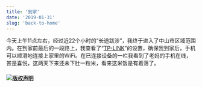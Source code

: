 ```yaml
---
title: '到家'
date: '2019-01-31'
slug: 'back-to-home'
---
```


今天上午11点左右，经过近22个小时的“长途跋涉”，我终于进入了中山市区域范围内。在到家前最后的一段路上，我查看了“[TP-LINK](https://www.tp-link.com.cn/)”的设置，确保我到家后，手机可以顺滑地连接上家里的WiFi。在已连接设备的一栏我看到了老妈的手机在线，甚是喜悦，这两天下来还未下肚一粒米，看来这米饭是有着落了。  

#### [![版权声明](https://zsdycs.cn/images/creativecommons-cc.svg)](https://creativecommons.org/licenses/by-nc-nd/4.0/)
